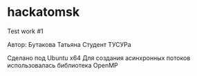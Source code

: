 # hackatomsk
Test work #1

Автор: Бутакова Татьяна
Студент ТУСУРа

Сделано под Ubuntu x64
Для создания асинхронных потоков использовалась библиотека OpenMP
